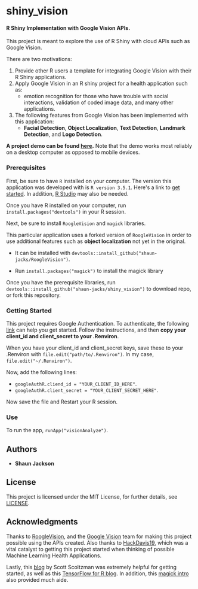 
# shiny_vision

####  R Shiny Implementation with Google Vision APIs.

This project is meant to explore the use of R Shiny with cloud APIs such as Google Vision.

There are two motivations:

1. Provide other R users a template for integrating Google Vision with their R Shiny applications.
2. Apply Google Vision in an R shiny project for a health application such as:
	*  emotion recognition for those who have trouble with social interactions, validation of coded image data, and many other applications.
3. The following features from Google Vision has been implemented with this application:
	* **Facial Detection**, **Object Localization**, **Text Detection**, **Landmark Detection**, and **Logo Detection**.


**A project demo can be found [here](https://shaun-jacks.shinyapps.io/visionanalyze/).** Note that the demo works most reliably on a desktop computer as opposed to mobile devices.


### Prerequisites
First, be sure to have `R` installed on your computer. The version this application was developed with is `R version 3.5.1`. Here's a link to [get started](https://www.r-project.org/). In addition, [R Studio](https://www.rstudio.com/) may also be needed.

Once you have R installed on your computer, run
`install.packages("devtools")` in your R session.

Next, be sure to install `RoogleVision` and `magick` libraries. 

This particular application uses a forked version of `RoogleVision` in order to use additional features such as **object localization** not yet in the original. 
* It can be installed with `devtools::install_github("shaun-jacks/RoogleVision")`.

* Run `install.packages("magick")` to install the magick library

Once you have the prerequisite libraries, run `devtools::install_github("shaun-jacks/shiny_vision")` to download repo, or fork this repository.

### Getting Started

This project requires Google Authentication. To authenticate, the following [link](https://github.com/cloudyr/RoogleVision/blob/master/README.md) can help you get started. Follow the instructions, and then **copy your client_id and client_secret to your .Renviron**.

When you have your client_id and client_secret keys, save these to your .Renviron with  `file.edit("path/to/.Renviron")`.  In my case, `file.edit("~/.Renviron")`. 

Now, add the following lines:
* `googleAuthR.cliend_id = "YOUR_CLIENT_ID_HERE"`.
* `googleAuthR.client_secret = "YOUR_CLIENT_SECRET_HERE"`.

Now save the file and Restart your R session.

### Use

To run the app, `runApp("visionAnalyze")`.

## Authors
* **Shaun Jackson**

## License

This project is licensed under the MIT License, for further details, see [LICENSE](https://github.com/shaun-jacks/shiny_vision/blob/master/LICENSE).

## Acknowledgments

Thanks to [RoogleVision](https://github.com/cloudyr/RoogleVision), and the [Google Vision](https://cloud.google.com/vision/) team for making this project possible using the APIs created. Also thanks to [HackDavis19](https://hackdavis.io/), which was a vital catalyst to getting this project started when thinking of possible Machine Learning Health Applications. 

Lastly, this [blog](https://github.com/stoltzmaniac/ML-Image-Processing-R/blob/master/Google%20Vision%20API/Google%20Vision%20API%20in%20R.md) by Scott Scoltzman was extremely helpful for getting started, as well as this [TensorFlow for R blog](https://blogs.rstudio.com/tensorflow/posts/2018-11-05-naming-locating-objects/). In addition, this [magick intro](https://cran.r-project.org/web/packages/magick/vignettes/intro.html) also provided much aide.
